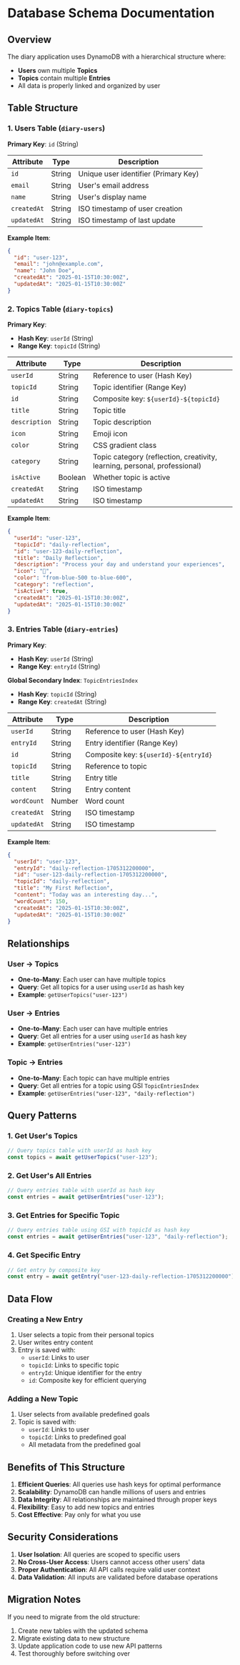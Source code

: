 # Database Schema Documentation

## Overview

The diary application uses DynamoDB with a hierarchical structure where:
- **Users** own multiple **Topics**
- **Topics** contain multiple **Entries**
- All data is properly linked and organized by user

## Table Structure

### 1. Users Table (`diary-users`)

**Primary Key**: `id` (String)

| Attribute | Type | Description |
|-----------|------|-------------|
| `id` | String | Unique user identifier (Primary Key) |
| `email` | String | User's email address |
| `name` | String | User's display name |
| `createdAt` | String | ISO timestamp of user creation |
| `updatedAt` | String | ISO timestamp of last update |

**Example Item**:
```json
{
  "id": "user-123",
  "email": "john@example.com",
  "name": "John Doe",
  "createdAt": "2025-01-15T10:30:00Z",
  "updatedAt": "2025-01-15T10:30:00Z"
}
```

### 2. Topics Table (`diary-topics`)

**Primary Key**: 
- **Hash Key**: `userId` (String)
- **Range Key**: `topicId` (String)

| Attribute | Type | Description |
|-----------|------|-------------|
| `userId` | String | Reference to user (Hash Key) |
| `topicId` | String | Topic identifier (Range Key) |
| `id` | String | Composite key: `${userId}-${topicId}` |
| `title` | String | Topic title |
| `description` | String | Topic description |
| `icon` | String | Emoji icon |
| `color` | String | CSS gradient class |
| `category` | String | Topic category (reflection, creativity, learning, personal, professional) |
| `isActive` | Boolean | Whether topic is active |
| `createdAt` | String | ISO timestamp |
| `updatedAt` | String | ISO timestamp |

**Example Item**:
```json
{
  "userId": "user-123",
  "topicId": "daily-reflection",
  "id": "user-123-daily-reflection",
  "title": "Daily Reflection",
  "description": "Process your day and understand your experiences",
  "icon": "🤔",
  "color": "from-blue-500 to-blue-600",
  "category": "reflection",
  "isActive": true,
  "createdAt": "2025-01-15T10:30:00Z",
  "updatedAt": "2025-01-15T10:30:00Z"
}
```

### 3. Entries Table (`diary-entries`)

**Primary Key**:
- **Hash Key**: `userId` (String)
- **Range Key**: `entryId` (String)

**Global Secondary Index**: `TopicEntriesIndex`
- **Hash Key**: `topicId` (String)
- **Range Key**: `createdAt` (String)

| Attribute | Type | Description |
|-----------|------|-------------|
| `userId` | String | Reference to user (Hash Key) |
| `entryId` | String | Entry identifier (Range Key) |
| `id` | String | Composite key: `${userId}-${entryId}` |
| `topicId` | String | Reference to topic |
| `title` | String | Entry title |
| `content` | String | Entry content |
| `wordCount` | Number | Word count |
| `createdAt` | String | ISO timestamp |
| `updatedAt` | String | ISO timestamp |

**Example Item**:
```json
{
  "userId": "user-123",
  "entryId": "daily-reflection-1705312200000",
  "id": "user-123-daily-reflection-1705312200000",
  "topicId": "daily-reflection",
  "title": "My First Reflection",
  "content": "Today was an interesting day...",
  "wordCount": 150,
  "createdAt": "2025-01-15T10:30:00Z",
  "updatedAt": "2025-01-15T10:30:00Z"
}
```

## Relationships

### User → Topics
- **One-to-Many**: Each user can have multiple topics
- **Query**: Get all topics for a user using `userId` as hash key
- **Example**: `getUserTopics("user-123")`

### User → Entries
- **One-to-Many**: Each user can have multiple entries
- **Query**: Get all entries for a user using `userId` as hash key
- **Example**: `getUserEntries("user-123")`

### Topic → Entries
- **One-to-Many**: Each topic can have multiple entries
- **Query**: Get all entries for a topic using GSI `TopicEntriesIndex`
- **Example**: `getUserEntries("user-123", "daily-reflection")`

## Query Patterns

### 1. Get User's Topics
```typescript
// Query topics table with userId as hash key
const topics = await getUserTopics("user-123");
```

### 2. Get User's All Entries
```typescript
// Query entries table with userId as hash key
const entries = await getUserEntries("user-123");
```

### 3. Get Entries for Specific Topic
```typescript
// Query entries table using GSI with topicId as hash key
const entries = await getUserEntries("user-123", "daily-reflection");
```

### 4. Get Specific Entry
```typescript
// Get entry by composite key
const entry = await getEntry("user-123-daily-reflection-1705312200000");
```

## Data Flow

### Creating a New Entry
1. User selects a topic from their personal topics
2. User writes entry content
3. Entry is saved with:
   - `userId`: Links to user
   - `topicId`: Links to specific topic
   - `entryId`: Unique identifier for the entry
   - `id`: Composite key for efficient querying

### Adding a New Topic
1. User selects from available predefined goals
2. Topic is saved with:
   - `userId`: Links to user
   - `topicId`: Links to predefined goal
   - All metadata from the predefined goal

## Benefits of This Structure

1. **Efficient Queries**: All queries use hash keys for optimal performance
2. **Scalability**: DynamoDB can handle millions of users and entries
3. **Data Integrity**: All relationships are maintained through proper keys
4. **Flexibility**: Easy to add new topics and entries
5. **Cost Effective**: Pay only for what you use

## Security Considerations

1. **User Isolation**: All queries are scoped to specific users
2. **No Cross-User Access**: Users cannot access other users' data
3. **Proper Authentication**: All API calls require valid user context
4. **Data Validation**: All inputs are validated before database operations

## Migration Notes

If you need to migrate from the old structure:
1. Create new tables with the updated schema
2. Migrate existing data to new structure
3. Update application code to use new API patterns
4. Test thoroughly before switching over

